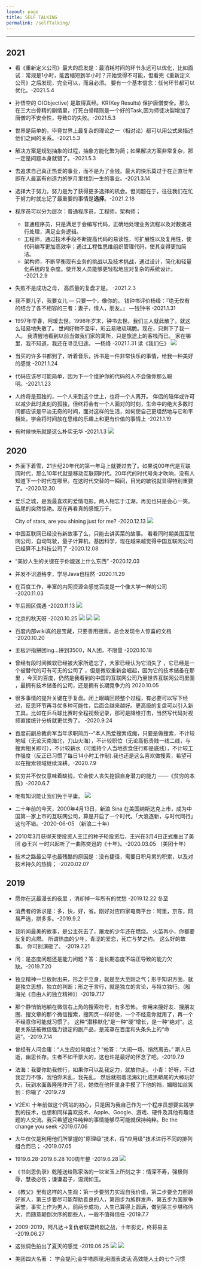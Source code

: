 ```yaml
---
layout: page
title: SELF TALKING
permalink: /selfTalking/
---
```

***
## 2021

* 看《重新定义公司》最大的启发是：最消耗时间的环节永远可以优化，比如面试：常规是1小时，能否缩短到半小时？开始觉得不可能，但看完《重新定义公司》之后发现，完全可以，而且必须。 要有一个基本信念：任何环节都可以优化。-2021.5.4


* 孙悟空的 O(Objective) 是取得真经。KR(Key Results) 保护唐僧安全。那么在三大白骨精的剧情里，打死白骨精则是一个好的Task,因为师徒决裂增加了唐僧的不安全性，导致O的失败。-2021.5.3


* 世界是简单的，毕竟世界上最复杂的理论之一（相对论）都可以用公式来描述他们之间的关系。-2021.5.3

* 解决方案是规划抽象的过程，抽象方能化繁为简；如果解决方案非常复杂，那一定是问题本身就错了。-2021.5.3

* 去追求自己真正热爱的事业，而不是为了金钱。最大的快乐莫过于在正直壮年即在人最富有创造力的岁月里找到一生的事业。-2021.3.14
  
* 选择大于努力。努力是为了获得更多选择的机会。但问题在于，往往我们在忙于努力时就忘记了最重要的事情是**选择**。-2021.2.18

* 程序员可以分为层次：普通程序员，工程师，架构师；
  * 普通程序员，只是满足于会编写代码，正确地处理业务流程以及对数据进行处理，满足业务逻辑。
  * 工程师，通过技术手段不断提高代码的易读性，可扩展性以及复用性，使代码编写更加高效率；通过工程性思维组织管理代码，使其变得更加简洁。
  * 架构师，不断平衡现有业务的挑战以及技术挑战，通过设计，简化和轻量化系统的复杂度。使开发人员能够更轻松地应对复杂的系统设计。
  -2021.2.9
* 失败不是成功之母， 高质量的复盘才是。 -2021.2.3

* 我不要儿子，我要女儿 — 只要一个，像你的。 钱钟书评价杨绛：『绝无仅有的结合了各不相容的三者：妻子，情人，朋友。』 —钱钟书  -2021.1.31

* 1997年早春，阿瑗去世。1998年岁末，钟书去世。我们三人就此散了。就这么轻易地失散了。 世间好物不坚牢，彩云易散琉璃脆。现在，只剩下了我一人。 我清醒地看到以前当做我们家的寓所，只是旅途上的客栈而已。 家在哪里，我不知道。我还在寻觅归途。 —杨绛  -2021.1.31 读《我们仨》
  ![](https://i.loli.net/2021/01/31/zNFom6iHjvXDhTn.jpg)


* 当买的许多书都到了，听着音乐，拆书是一件非常快乐的事情，给我一种美好的感觉 -2021.1.24

* 代码应该尽可能简单，因为下一个维护你的代码的人不会像你那么聪明。-2021.1.23


* 人终将是孤独的，一个人来到这个世上，也将一个人离开。
  伴侣的陪伴或许可以减少此时此刻的孤独，但终将会有一个人面对的时刻，生命中的绝大多数时间都应该是平淡无奇的时间，面对这样的生活，如何使自己更坦然地与它和平相处，学会将时间放在思维的乐趣上和更有价值的事情上 -2021.1.19



* 有时候快乐就是这么朴实无华 -2021.1.3
  ![](https://s3-img.meituan.net/v1/mss_3d027b52ec5a4d589e68050845611e68/ff/n0/0m/4a/s8_41551.jpg@596w_1l.jpg)

  
## 2020
* 外面下着雪，21世纪20年代的第一年马上就要过去了。如果说00年代是互联网时代，那么10年代就是移动互联网时代。20年代的时代号角才吹响，没有人知道下一个时代在哪里。在这时代交替的一瞬间，目光的敏锐就显得特别重要了。-2020.12.30

* 爱乐之城，是我最喜欢的爱情电影。两人相忘于江湖，再见也只是会心一笑。结尾的突然惊艳。现在再看真的感慨万千。
  
  City of stars, are you shining just for me? -2020.12.13
  ![](https://s3-img.meituan.net/v1/mss_3d027b52ec5a4d589e68050845611e68/ff/n0/0m/62/v3_492040.jpg@596w_1l.jpg)


* 中国互联网已经没有新故事了么，只能去讲买菜的故事。
  看看同时期美国互联网公司，自动驾驶，量子计算机，基因科学，现在越来越觉得中国互联网公司已经算不上科技公司了 -2020.12.08
  

* “美妙人生的关键在于你能迷上什么东西” -2020.12.03

* 并发不识道格李，学尽Java也枉然 -2020.11.29

* 在百度工作，丰富的内网资源会感觉百度是一个像大学一样的公司 -2020.11.03

* 午后园区偶遇   -2020.11.13
  ![](https://s3-img.meituan.net/v1/mss_3d027b52ec5a4d589e68050845611e68/ff/n0/0k/zw/cj_247961.jpg@596w_1l.jpg)



* 北京的秋天呀 -2020.10.25
  ![](https://s3-img.meituan.net/v1/mss_3d027b52ec5a4d589e68050845611e68/ff/n0/0k/yb/xk_237240.jpg@596w_1l.jpg)
  ![](https://s3-img.meituan.net/v1/mss_3d027b52ec5a4d589e68050845611e68/ff/n0/0k/yb/vx_237050.jpg@596w_1l.jpg)
  ![](https://s3-img.meituan.net/v1/mss_3d027b52ec5a4d589e68050845611e68/ff/n0/0k/yb/5p_236981.jpg@596w_1l.jpg)

  
* 百度内部wiki真的是宝藏，只要善用搜索，总会发现令人惊喜的文档 -2020.10.20


* 主板沪指拼团ing...拼到3500，N人团，不限量 -2020.10.18

* 曾经有段时间微软已经被大家所遗忘了，大家已经认为它消失了 ，它已经是一个被替代的可有可无的公司了 ，但是微软重新会崛起，因为它的技术储备在那里 ，今天的百度，仍然是我看到的中国的互联网公司乃至世界互联网公司里面 ，最拥有技术储备的公司，还是拥有长期竞争力的 2020.10.05

* 很多事情的提升关键在于复盘。闭上眼睛回顾整个过程，有必要可以写下经过，反思环节再寻优多种可能性，后面会越来越好。更高级的复盘可以引入新工具，比如在乒乓球比赛时全程视频记录，那可是降维打击，当然写代码对视频直接统计分析就更优秀了。 -2020.9.24


* 百度前副总裁俞军当年求职简历--“本人热爱搜索成痴，只要是做搜索，不计较地域（无论天南海北，刀山火海），不计较职位（无论高低贵贱一线二线，与搜索相关即可），不计较薪水（可维持个人当地衣食住行即是底线），不计较工作强度（反正已习惯了每日14小时工作制).我也还是这么喜欢做搜索，希望可以在搜索领域继续深耕。-2020.7.9


* 贫穷并不仅仅意味着缺钱，它会使人丧失挖掘自身潜力的能力 ——《贫穷的本质》-2020.6.7

* 唯有知识能让我们免于平庸。
  ![](https://s3-img.meituan.net/v1/mss_3d027b52ec5a4d589e68050845611e68/ff/n0/0k/jk/74_343427.jpg@596w_1l.jpg)
  
* 二十年前的今天，2000年4月13日，新浪 Sina 在美国纳斯达克上市，成为中国第一家上市的互联网公司，算是开启了一个时代。「大浪逐新，与时代同行」这句不错。-2020-06-05 （新浪二十年）

* 2010年3月获得天使投资人王江的种子轮投资后，王兴在3月4日正式推出了美团 @王兴 一时兴起听了一曲陈奕迅的《十年》。-2020.03.05 （美团十年）

* 技术之路最公平也最残酷的原因是：没有捷径，需要日积月累的积累，以及对技术持久的热情； -2020.02.07


## 2019

* 愿你在这最漫长的夜里 ，消却掉一年所有的忧愁 -2019.12.22 冬至
  
* 消费者的诉求是：多，快，好，省。刚好对应四家电商平台：阿里，京东，网易严选，拼多多。-2019.9.2
  
* 我听闻最美的故事，是公主死去了，屠龙的少年还在燃烧。 火苗再小，你都要反复的点燃。 所谓热血的少年，青涩的爱恋，死亡与梦之约。 这么好的故事。 你可别演砸了。 -2019.7.21
  
* 问：是态度问题还是能力问题？答：是长期态度不端正导致的能力欠缺。-2019.7.20

* 独立精神一旦放射出来，形之于立身，就是至大至刚之气；形于知识方面，就是独立思想，独立的判断；形之于言行，就是独立的言论，与特立独行。（殷海光《自由人的独立精神》）-2019.7.17

* 那个静悄悄地躺在微信右上角的搜索符号，有多恐怖。
  你用来搜好友、搜朋友圈、搜文章的那个微信搜索，搜网页一样好使，一个不经意你就用了，再一个不经意你可能就习惯了。
  这种“潜移默化”是一种“硬”增长，是一种“绝对”。这是关系链被微信强力锁定的副产品，是笼罩在百度和头条头上的“命运”。-2019.7.14


* 曾经有人问金庸：“人生应如何度过？”他答：“大闹一场，悄然离去。” 斯人已逝，幽思长存。生者不如干票大的，这也许是最好的怀念了吧。-2019.7.9

* 法海：我要你助我修行，如果你可以乱我定力，就放你走。
  小青：好呀，不过我定力不够，我怕你未乱，我先乱。
  然后就抱着法海幻化成黑蟒尾的大棒玩好久，玩到水面轰隆隆炸开了花，她依在他怀里身手摸了下他的裆，媚眼如丝笑到：你输了 -2019.7.9
  
* V2EX: 十年前做这个网站的初心，只是因为我自己作为一个程序员想要实践学到的技术，也想和同样喜欢技术、Apple、Google、游戏、硬件及其他有趣话题的人交流。我只希望这件纯粹的事情能够尽可能就保持纯粹。Be the change you seek -2019.07.06

* 大牛仅仅是利用他们所掌握的"原理级"技术，将"应用级"技术进行不同的排列组合而已； -2019.07.05


* 1919.6.28-2019.6.28 100周年整 -2019.6.28
  ![](https://s3-img.meituan.net/v1/mss_3d027b52ec5a4d589e68050845611e68/ff/n0/0h/qm/fn_501874.jpg@596w_1l.jpg)

* 《书剑恩仇录》乾隆送给陈家洛的一块宝玉上所刻之字：情深不寿，强极则辱，慧极必伤；谦谦君子，温润如玉。


* 《教父》里有这样的人生观：第一步要努力实现自我价值，第二步要全力照顾好家人，第三步要尽可能帮助善良的人，第四步为族群发声，第五步为国家争荣誉。事实上作为男人，前两步成功，人生已算得上圆满，做到第三步堪称伟大，而随意颠倒次序的那些人，一般不值得信任 -2019.7.7
  
* 2009-2019，阿凡达->复仇者联盟终剧之战，十年影史，终将易主 -2019.06.27

* 这张调色拍出了夏天的感觉 -2019.06.25
  ![](https://s3-img.meituan.net/v1/mss_3d027b52ec5a4d589e68050845611e68/ff/n0/0h/q3/xk_523960.jpg@596w_1l.jpg)
  ![](https://s3-img.meituan.net/v1/mss_3d027b52ec5a4d589e68050845611e68/ff/n0/0h/q3/yd_523882.jpg@596w_1l.jpg)
  
  
* 美团四大名著 ： 学会提问;金字塔原理;用图表说话;高效能人士的七个习惯

